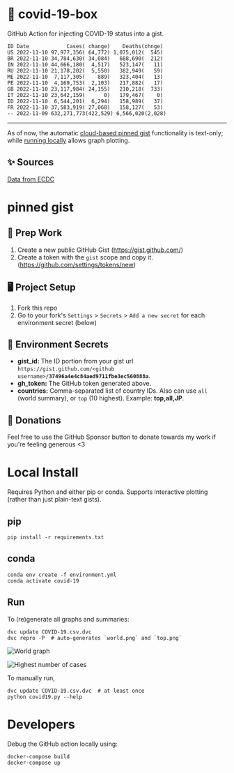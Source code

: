 # 🏥 covid-19-box

GitHub Action for injecting COVID-19 status into a gist.

```
ID Date            Cases( change)    Deaths(chnge)
US 2022-11-10 97,977,356( 64,772) 1,075,012(  545)
BR 2022-11-10 34,784,630( 34,084)   688,690(  212)
IN 2022-11-10 44,666,180(  4,517)   523,147(   11)
RU 2022-11-10 21,178,202(  5,550)   382,949(   59)
ME 2022-11-10  7,117,305(    889)   323,404(   13)
PE 2022-11-10  4,169,753(  2,103)   217,882(   17)
GB 2022-11-10 23,117,984( 24,155)   210,218(  733)
IT 2022-11-10 23,642,159(      0)   179,467(    0)
ID 2022-11-10  6,544,201(  6,294)   158,989(   37)
FR 2022-11-10 37,583,919( 27,068)   158,127(   53)
-- 2022-11-09 632,271,773(422,529) 6,566,020(2,028)
```

---

As of now, the automatic [cloud-based pinned gist](#pinned-gist) functionality is text-only;
while [running locally](#local-install) allows graph plotting.

## ✨ Sources

[Data from ECDC](https://www.ecdc.europa.eu/en/publications-data/download-todays-data-geographic-distribution-covid-19-cases-worldwide)

# pinned gist

## 🎒 Prep Work
1. Create a new public GitHub Gist (https://gist.github.com/)
1. Create a token with the `gist` scope and copy it. (https://github.com/settings/tokens/new)

## 🖥 Project Setup
1. Fork this repo
1. Go to your fork's `Settings` > `Secrets` > `Add a new secret` for each environment secret (below)

## 🤫 Environment Secrets
- **gist_id:** The ID portion from your gist url `https://gist.github.com/<github username>/`**`37496a4e4c84aed9711fbe3ec560888a`**.
- **gh_token:** The GitHub token generated above.
- **countries:** Comma-separated list of country IDs. Also can use `all` (world summary), or `top` (10 highest). Example: **top,all,JP**.

## 💸 Donations

Feel free to use the GitHub Sponsor button to donate towards my work if you're feeling generous <3

# Local Install

Requires Python and either pip or conda. Supports interactive plotting (rather than just plain-text gists).

## pip

```
pip install -r requirements.txt
```

## conda

```
conda env create -f environment.yml
conda activate covid-19
```

## Run

To (re)generate all graphs and summaries:

```
dvc update COVID-19.csv.dvc
dvc repro -P  # auto-generates `world.png` and `top.png`
```

![World graph](world.png)

![Highest number of cases](top.png)

To manually run,

```
dvc update COVID-19.csv.dvc  # at least once
python covid19.py --help
```

# Developers

Debug the GitHub action locally using:

```
docker-compose build
docker-compose up
```
